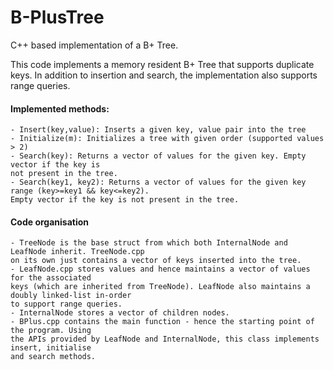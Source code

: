 # B-PlusTree
C++ based implementation of a B+ Tree.

This code implements a memory resident B+ Tree that supports duplicate keys.  In addition to insertion and search, the implementation also supports range queries.


#### Implemented methods:  
	- Insert(key,value): Inserts a given key, value pair into the tree  
	- Initialize(m): Initializes a tree with given order (supported values > 2)  
	- Search(key): Returns a vector of values for the given key. Empty vector if the key is 
	not present in the tree.  
	- Search(key1, key2): Returns a vector of values for the given key range (key>=key1 && key<=key2). 
	Empty vector if the key is not present in the tree.  


#### Code organisation
	- TreeNode is the base struct from which both InternalNode and LeafNode inherit. TreeNode.cpp 
	on its own just contains a vector of keys inserted into the tree.
	- LeafNode.cpp stores values and hence maintains a vector of values for the associated 
	keys (which are inherited from TreeNode). LeafNode also maintains a doubly linked-list in-order 
	to support range queries.
	- InternalNode stores a vector of children nodes.
	- BPlus.cpp contains the main function - hence the starting point of the program. Using 
	the APIs provided by LeafNode and InternalNode, this class implements insert, initialise 
	and search methods.




